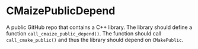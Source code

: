# CMaizePublicDepend

A public GitHub repo that contains a C++ library. The library should define a
function `call_cmaize_public_depend()`. The function should call
`call_cmake_public()` and thus the library should depend on `CMakePublic`.
